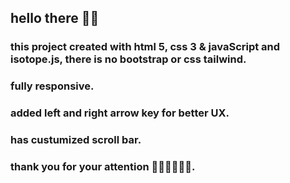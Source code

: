 ## hello there 👋🏻
### this project created with html 5, css 3 & javaScript and isotope.js, there is no bootstrap or css tailwind.
### fully responsive.
### added left and right arrow key for better UX.
### has custumized scroll bar.
### thank you for your attention 🙏🏻🙏🏻🙏🏻.
